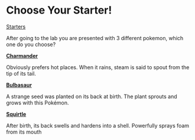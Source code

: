 # Choose Your Starter!


[Starters](https://images.app.goo.gl/SnLY1pmWS2dsqNQj8)


After going to the lab you are presented with 3 different pokemon, which one do you choose?

[**Charmander**](choosetofight.md)<br>

Obviously prefers hot places. When it rains, steam is said to spout from the tip of its tail.

[**Bulbasaur**](choosetofight.md)<br>

A strange seed was planted on its back at birth. The plant sprouts and grows with this Pokémon.

[**Squirtle**](choosetofight.md)<br>

After birth, its back swells and hardens into a shell. Powerfully sprays foam from its mouth